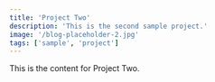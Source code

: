 ```yaml
---
title: 'Project Two'
description: 'This is the second sample project.'
image: '/blog-placeholder-2.jpg'
tags: ['sample', 'project']
---
```


This is the content for Project Two.
